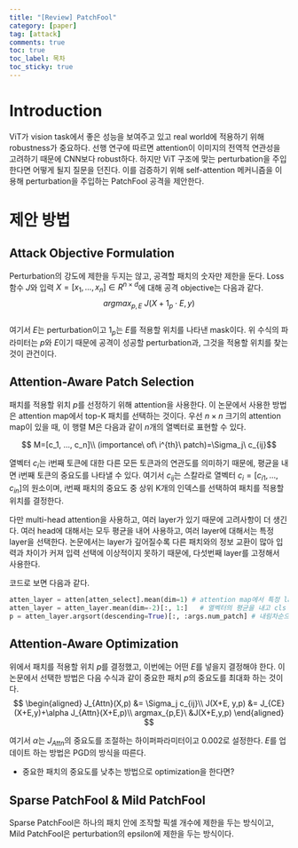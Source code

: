 ```yaml
---
title: "[Review] PatchFool"
category: [paper]
tag: [attack]
comments: true
toc: true
toc_label: 목차
toc_sticky: true
---
```

# Introduction
ViT가 vision task에서 좋은 성능을 보여주고 있고 real world에 적용하기 위해 robustness가 중요하다.
선행 연구에 따르면 attention이 이미지의 전역적 연관성을 고려하기 때문에 CNN보다 robust하다.
하지만 ViT 구조에 맞는 perturbation을 주입한다면 어떻게 될지 질문을 던진다.
이를 검증하기 위해 self-attention 메커니즘을 이용해 perturbation을 주입하는 PatchFool 공격을 제안한다.

# 제안 방법
## Attack Objective Formulation
Perturbation의 강도에 제한을 두지는 않고, 공격할 패치의 숫자만 제한을 둔다.
Loss 함수 $J$와 입력 $X=[x_1,...,x_n]\in R^{n\times d}$에 대해 공격 objective는 다음과 같다.   
$$
arg max_{p,E}\ J(X+1_p\cdot E, y)
$$   
여기서 $E$는 perturbation이고 $1_p$는 $E$를 적용할 위치를 나타낸 mask이다.
위 수식의 파라미터는 $p$와 $E$이기 때문에 공격이 성공할 perturbation과, 그것을 적용할 위치를 찾는 것이 관건이다.

## Attention-Aware Patch Selection
패치를 적용할 위치 $p$를 선정하기 위해 attention을 사용한다.
이 논문에서 사용한 방법은 attention map에서 top-K 패치를 선택하는 것이다.
우선 $n\times n$ 크기의 attention map이 있을 때, 이 행렬 M은 다음과 같이 $n$개의 열벡터로 표현할 수 있다.

$$
M=[c_1, ..., c_n]\\
(importance\ of\ i^{th}\ patch)=\Sigma_j\ c_{ij}$$

열벡터 $c_i$는 i번째 토큰에 대한 다른 모든 토큰과의 연관도를 의미하기 때문에, 평균을 내면 i번째 토큰의 중요도를 나타낼 수 있다. 
여기서 $c_{ij}$는 스칼라로 열벡터 $c_i = [c_{i1},...,c_{in}]$의 원소이며, i번째 패치의 중요도 중 상위 K개의 인덱스를 선택하여 패치를 적용할 위치를 결정한다.

다만 multi-head attention을 사용하고, 여러 layer가 있기 때문에 고려사항이 더 생긴다.
여러 head에 대해서는 모두 평균을 내어 사용하고, 여러 layer에 대해서는 특정 layer을 선택한다.
논문에서는 layer가 깊어질수록 다른 패치와의 정보 교환이 많아 입력과 차이가 커져 입력 선택에 이상적이지 못하기 때문에, 다섯번째 layer를 고정해서 사용한다.

코드로 보면 다음과 같다.
```python
atten_layer = atten[atten_select].mean(dim=1) # attention map에서 특정 layer 선택 후, head에 대해 평균 [B,H,L,N,N] -> [B,N,N]
atten_layer = atten_layer.mean(dim=-2)[:, 1:]   # 열벡터의 평균을 내고 cls 토큰 빼고 선택 [B,N,N] -> [B,N]
p = atten_layer.argsort(descending=True)[:, :args.num_patch] # 내림차순으로 정렬 후 상위 K개 패치의 인덱스 선택
```

## Attention-Aware Optimization
위에서 패치를 적용할 위치 $p$를 결정했고, 이번에는 어떤 $E$를 넣을지 결정해야 한다.
이 논문에서 선택한 방법은 다음 수식과 같이 중요한 패치 $p$의 중요도를 최대화 하는 것이다.
$$
\begin{aligned}
J_{Attn}(X,p) &= \Sigma_j c_{ij}\\
J(X+E, y,p) &= J_{CE}(X+E,y)+\alpha J_{Attn}(X+E,p)\\
argmax_{p,E}\ &J(X+E,y,p)
\end{aligned}
$$

여기서 $\alpha$는 $J_{Attn}$의 중요도를 조절하는 하이퍼파라미터이고 0.002로 설정한다.
$E$를 업데이트 하는 방법은 PGD의 방식을 따른다.

* 중요한 패치의 중요도를 낮추는 방법으로 optimization을 한다면?

## Sparse PatchFool & Mild PatchFool
Sparse PatchFool은 하나의 패치 안에 조작할 픽셀 개수에 제한을 두는 방식이고, Mild PatchFool은 perturbation의 epsilon에 제한을 두는 방식이다.
